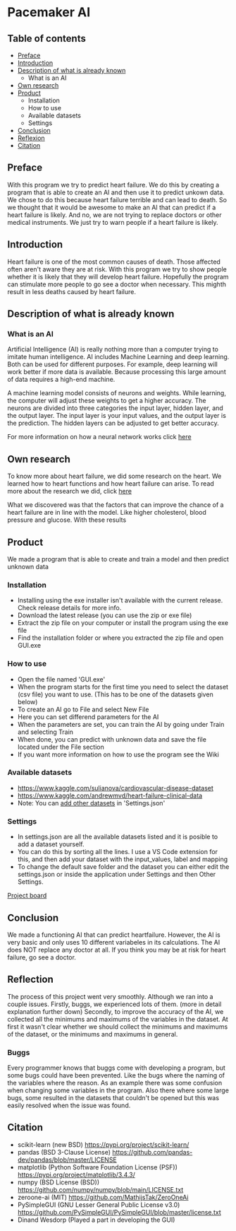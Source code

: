 # Pacemaker AI

## Table of contents
- [Preface](https://github.com/MathijsTak/Pacemaker-ai#preface)
- [Introduction](https://github.com/MathijsTak/Pacemaker-ai#introduction)
- [Description of what is already known](https://github.com/MathijsTak/Pacemaker-ai#description-of-what-is-already-known)
  - What is an AI
- [Own research](https://github.com/MathijsTak/Pacemaker-ai#own-research)
- [Product](https://github.com/MathijsTak/Pacemaker-ai/blob/main/README.md#product)
  - Installation
  - How to use
  - Available datasets
  - Settings
- [Conclusion](https://github.com/MathijsTak/Pacemaker-ai#conclusion)
- [Reflexion](https://github.com/MathijsTak/Pacemaker-ai#reflection)
- [Citation](https://github.com/MathijsTak/Pacemaker-ai#citation)

## Preface
With this program we try to predict heart failure. We do this by creating a program that is able to create an AI and then use it to predict unkown data. We chose to do this because heart failure terrible and can lead to death. So we thought that it would be awesome to make an AI that can predict if a heart failure is likely. And no, we are not trying to replace doctors or other medical instruments. We just try to warn people if a heart failure is likely.

## Introduction
Heart failure is one of the most common causes of death. Those affected often aren't aware they are at risk. With this program we try to show people whether it is likely that they will develop heart failure. Hopefully the program can stimulate more people to go see a doctor when necessary. This mighth result in less deaths caused by heart failure. 

## Description of what is already known
### What is an AI
Artificial Intelligence (AI) is really nothing more than a computer trying to imitate human intelligence. AI includes Machine Learning and deep learning. Both can be used for different purposes. For example, deep learning will work better if more data is available. Because processing this large amount of data requires a high-end machine.

A machine learning model consists of neurons and weights. While learning, the computer will adjust these weights to get a higher accuracy. The neurons are divided into three categories the input layer, hidden layer, and the output layer. The input layer is your input values, and the output layer is the prediction. The hidden layers can be adjusted to get better accuracy. 

For more information on how a neural network works click [here](https://www.ibm.com/cloud/learn/neural-networks)


## Own research
To know more about heart failure, we did some research on the heart. We learned how to heart functions and how heart failure can arise. To read more about the research we did, click [here](https://github.com/MathijsTak/Pacemaker-ai/raw/main/The%20heart.docx)

What we discovered was that the factors that can improve the chance of a heart failure are in line with the model. Like higher cholesterol, blood pressure and glucose. With these results 

## Product
We made a program that is able to create and train a model and then predict unknown data

### Installation
- Installing using the exe installer isn't available with the current release. Check release details for more info.
- Download the latest release (you can use the zip or exe file)
- Extract the zip file on your computer or install the program using the exe file
- Find the installation folder or where you extracted the zip file and open GUI.exe

### How to use
- Open the file named 'GUI.exe'
- When the program starts for the first time you need to select the dataset (csv file) you want to use. (This has to be one of the datasets given below)
- To create an AI go to File and select New File
- Here you can set differend parameters for the AI
- When the parameters are set, you can train the AI by going under Train and selecting Train
- When done, you can predict with unknown data and save the file located under the File section
- If you want more information on how to use the program see the Wiki

### Available datasets
- https://www.kaggle.com/sulianova/cardiovascular-disease-dataset
- https://www.kaggle.com/andrewmvd/heart-failure-clinical-data
- Note: You can [add other datasets](https://github.com/MathijsTak/Pacemaker-ai/wiki/settings.json) in 'Settings.json'

### Settings
- In settings.json are all the available datasets listed and it is posible to add a dataset yourself.
- You can do this by sorting all the lines. I use a VS Code extension for this, and then add your dataset with the input_values, label and mapping
- To change the default save folder and the dataset you can either edit the settings.json or inside the application under Settings and then Other Settings.

[Project board](https://github.com/MathijsTak/Pacemaker-ai/projects/1?fullscreen=true)


## Conclusion
We made a functioning AI that can predict heartfailure. However, the AI is very basic and only uses 10 different variabeles in its calculations. The AI does NOT replace any doctor at all. If you think you may be at risk for heart failure, go see a doctor. 

## Reflection
The process of this project went very smoothly. Although we ran into a couple issues. Firstly, buggs, we experienced lots of them. (more in detail explanation further down) 
Secondly, to improve the accuracy of the AI, we collected all the minimums and maximums of the variables in the dataset. At first it wasn't clear whether we should collect the minimums and maximums of the dataset, or the minimums and maximums in general.
### Buggs
Every programmer knows that buggs come with developing a program, but some bugs could have been prevented. Like the bugs where the naming of the variables where the reason. As an example there was some confusion when changing some variables in the program. Also there where some large bugs, some resulted in the datasets that couldn't be opened but this was easily resolved when the issue was found.

## Citation
- scikit-learn (new BSD) https://pypi.org/project/scikit-learn/
- pandas (BSD 3-Clause License) https://github.com/pandas-dev/pandas/blob/master/LICENSE
- matplotlib (Python Software Foundation License (PSF)) https://pypi.org/project/matplotlib/3.4.3/
- numpy (BSD License (BSD)) https://github.com/numpy/numpy/blob/main/LICENSE.txt
- zeroone-ai (MIT) https://github.com/MathijsTak/ZeroOneAi
- PySimpleGUI (GNU Lesser General Public License v3.0) https://github.com/PySimpleGUI/PySimpleGUI/blob/master/license.txt
- Dinand Wesdorp (Played a part in developing the GUI)
